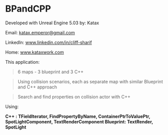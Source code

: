 # BPandCPP
Developed with Unreal Engine 5.03
by: Katax 



Email: katax.emperor@gmail.com 


LinkedIn: www.linkedin.com/in/cliff-sharif


Home: www.kataxwork.com





This application:

> 6 maps - 3 blueprint and 3 C++

> Using collision scenarios, each as separate map with similar Blueprint and C++ approach

> Search and find properties on collision actor with C++


Using:<b>

C++ : TFieldIterator<UProperty>,  FindPropertyByName, ContainerPtrToValuePtr, SpotLightComponent, TextRenderComponent
Blueprint: TextRender, SpotLight </b>

